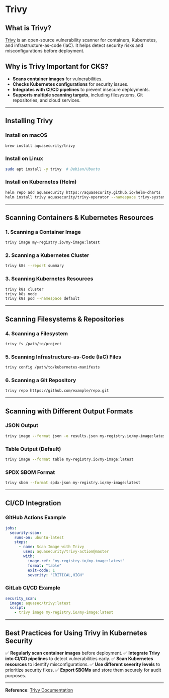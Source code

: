 # Trivy

## What is Trivy?
[Trivy](https://aquasecurity.github.io/trivy/) is an open-source vulnerability scanner for containers, Kubernetes, and infrastructure-as-code (IaC). It helps detect security risks and misconfigurations before deployment.

## Why is Trivy Important for CKS?
 - **Scans container images** for vulnerabilities.
 - **Checks Kubernetes configurations** for security issues.
 - **Integrates with CI/CD pipelines** to prevent insecure deployments.
 - **Supports multiple scanning targets**, including filesystems, Git repositories, and cloud services.

---
## Installing Trivy

### Install on macOS
```sh
brew install aquasecurity/trivy
```

### Install on Linux
```sh
sudo apt install -y trivy  # Debian/Ubuntu
```

### Install on Kubernetes (Helm)
```sh
helm repo add aquasecurity https://aquasecurity.github.io/helm-charts
helm install trivy aquasecurity/trivy-operator --namespace trivy-system --create-namespace
```

---
## Scanning Containers & Kubernetes Resources

### 1. **Scanning a Container Image**
```sh
trivy image my-registry.io/my-image:latest
```

### 2. **Scanning a Kubernetes Cluster**
```sh
trivy k8s --report summary
```

### 3. **Scanning Kubernetes Resources**
```sh
trivy k8s cluster
trivy k8s node
trivy k8s pod --namespace default
```

---
## Scanning Filesystems & Repositories

### 4. **Scanning a Filesystem**
```sh
trivy fs /path/to/project
```

### 5. **Scanning Infrastructure-as-Code (IaC) Files**
```sh
trivy config /path/to/kubernetes-manifests
```

### 6. **Scanning a Git Repository**
```sh
trivy repo https://github.com/example/repo.git
```

---
## Scanning with Different Output Formats

### JSON Output
```sh
trivy image --format json -o results.json my-registry.io/my-image:latest
```

### Table Output (Default)
```sh
trivy image --format table my-registry.io/my-image:latest
```

### SPDX SBOM Format
```sh
trivy sbom --format spdx-json my-registry.io/my-image:latest
```

---
## CI/CD Integration

### GitHub Actions Example
```yaml
jobs:
  security-scan:
    runs-on: ubuntu-latest
    steps:
      - name: Scan Image with Trivy
        uses: aquasecurity/trivy-action@master
        with:
          image-ref: "my-registry.io/my-image:latest"
          format: "table"
          exit-code: 1
          severity: "CRITICAL,HIGH"
```

### GitLab CI/CD Example
```yaml
security_scan:
  image: aquasec/trivy:latest
  script:
    - trivy image my-registry.io/my-image:latest
```

---
## Best Practices for Using Trivy in Kubernetes Security
✅ **Regularly scan container images** before deployment.
✅ **Integrate Trivy into CI/CD pipelines** to detect vulnerabilities early.
✅ **Scan Kubernetes resources** to identify misconfigurations.
✅ **Use different severity levels** to prioritize security fixes.
✅ **Export SBOMs** and store them securely for audit purposes.

---
**Reference**: [Trivy Documentation](https://aquasecurity.github.io/trivy/)
